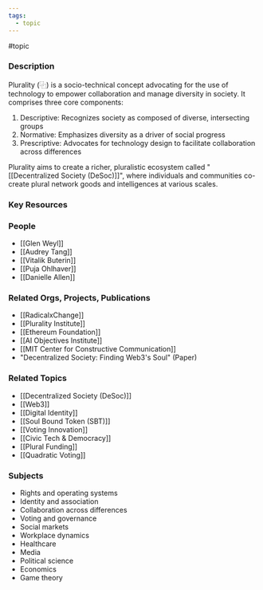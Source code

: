 ```yaml
---
tags:
  - topic
---
```

#topic

### Description
Plurality (⿻) is a socio-technical concept advocating for the use of technology to empower collaboration and manage diversity in society. It comprises three core components:
1. Descriptive: Recognizes society as composed of diverse, intersecting groups
2. Normative: Emphasizes diversity as a driver of social progress
3. Prescriptive: Advocates for technology design to facilitate collaboration across differences

Plurality aims to create a richer, pluralistic ecosystem called "[[Decentralized Society (DeSoc)]]", where individuals and communities co-create plural network goods and intelligences at various scales.

### Key Resources

### People
- [[Glen Weyl]]
- [[Audrey Tang]]
- [[Vitalik Buterin]]
- [[Puja Ohlhaver]]
- [[Danielle Allen]]

### Related Orgs, Projects, Publications
- [[RadicalxChange]]
- [[Plurality Institute]]
- [[Ethereum Foundation]]
- [[AI Objectives Institute]]
- [[MIT Center for Constructive Communication]]
- "Decentralized Society: Finding Web3's Soul" (Paper)

### Related Topics
- [[Decentralized Society (DeSoc)]]
- [[Web3]]
- [[Digital Identity]]
- [[Soul Bound Token (SBT)]]
- [[Voting Innovation]]
- [[Civic Tech & Democracy]]
- [[Plural Funding]]
- [[Quadratic Voting]]

### Subjects
- Rights and operating systems
- Identity and association
- Collaboration across differences
- Voting and governance
- Social markets
- Workplace dynamics
- Healthcare
- Media
- Political science
- Economics
- Game theory